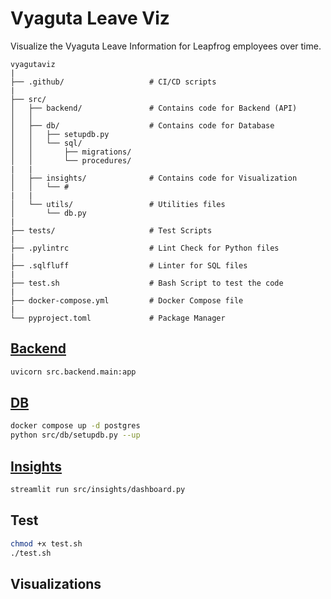 # Vyaguta Leave Viz

Visualize the Vyaguta Leave Information for Leapfrog employees over time.

```.
vyagutaviz
|
├── .github/                   # CI/CD scripts
|
├── src/
│   ├── backend/               # Contains code for Backend (API)
│   │   
│   ├── db/                    # Contains code for Database
│   │   ├── setupdb.py            
│   │   └── sql/
│   │       ├── migrations/
│   │       └── procedures/
|   |
│   ├── insights/              # Contains code for Visualization
│   │   └── #
|   |
│   └── utils/                 # Utilities files
│       └── db.py
|
├── tests/                     # Test Scripts
|
├── .pylintrc                  # Lint Check for Python files
|
├── .sqlfluff                  # Linter for SQL files
|
├── test.sh                    # Bash Script to test the code
|
├── docker-compose.yml         # Docker Compose file
|
└── pyproject.toml             # Package Manager
```

## [Backend](./src/backend/)

```zsh
uvicorn src.backend.main:app 
```

## [DB](./src/db/)

```zsh
docker compose up -d postgres
python src/db/setupdb.py --up
```

## [Insights](./src/insights/)

```zsh
streamlit run src/insights/dashboard.py
```

## Test

```zsh
chmod +x test.sh
./test.sh
```

## Visualizations

